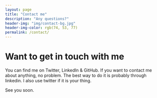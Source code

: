 ```yaml
---
layout: page
title: "Contact me"
description: "Any questions?"
header-img: "img/contact-bg.jpg"
header-img-color: rgb(74, 53, 77)
permalink: /contact/
---
```


# Want to get in touch with me

You can find me on Twitter, LinkedIn & GitHub. If you want to contact me about anything, no problem. The best way to do it is probably through linkedin. I also use twitter if it is your thing.

See you soon.
